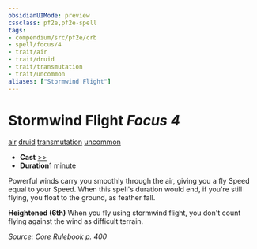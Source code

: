 ```yaml
---
obsidianUIMode: preview
cssclass: pf2e,pf2e-spell
tags:
- compendium/src/pf2e/crb
- spell/focus/4
- trait/air
- trait/druid
- trait/transmutation
- trait/uncommon
aliases: ["Stormwind Flight"]
---
```

# Stormwind Flight *Focus 4*   
[air](../../Rules/traits/air.md)  [druid](../../Rules/traits/druid.md)  [transmutation](../../Rules/traits/transmutation.md)  [uncommon](../../Rules/traits/uncommon.md)  

- **Cast** [>>](../../Rules/core-rulebook/chapter-9-playing-the-game.md#Actions "Two-Action") 
- **Duration**1 minute

Powerful winds carry you smoothly through the air, giving you a fly Speed equal to your Speed. When this spell's duration would end, if you're still flying, you float to the ground, as feather fall.

**Heightened (6th)** When you fly using stormwind flight, you don't count flying against the wind as difficult terrain.

*Source: Core Rulebook p. 400*
